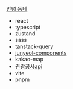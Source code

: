[안녕 동네](https://hivillage.wnsdufdl.com/)

- react
- typescript
- zustand
- sass
- tanstack-query
- [junyeol-components](https://www.npmjs.com/package/junyeol-components)
- kakao-map
- [관광공사api](https://www.data.go.kr/data/15101578/openapi.do)
- vite
- pnpm
